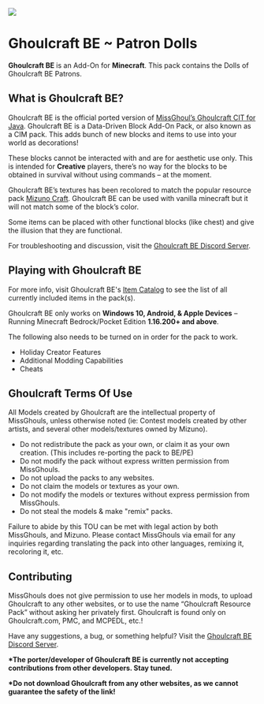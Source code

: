 <p align="left"><img src="https://i.imgur.com/YCpjzst.png"></p>

# Ghoulcraft BE ~ Patron Dolls

**Ghoulcraft BE** is an Add-On for **Minecraft**. This pack contains the Dolls of Ghoulcraft BE Patrons.

## What is Ghoulcraft BE?

Ghoulcraft BE is the official ported version of [MissGhoul’s Ghoulcraft CIT for Java](https://ghoulcraft.com/). Ghoulcraft BE is a Data-Driven Block Add-On Pack, or also known as a CIM pack. This adds bunch of new blocks and items to use into your world as decorations!

These blocks cannot be interacted with and are for aesthetic use only. This is intended for **Creative** players, there’s no way for the blocks to be obtained in survival without using commands – at the moment.

Ghoulcraft BE’s textures has been recolored to match the popular resource pack [Mizuno Craft](https://bit.ly/3dPTLu6). Ghoulcraft BE can be used with vanilla minecraft but it will not match some of the block’s color.

Some items can be placed with other functional blocks (like chest) and give the illusion that they are functional.

For troubleshooting and discussion, visit the [Ghoulcraft BE Discord Server](https://discord.gg/3QSE4mDqQd).

## Playing with Ghoulcraft BE

For more info, visit Ghoulcraft BE's [Item Catalog](https://ghoulcraft.com/bedrock-catalog) to see the list of all currently included items in the pack(s).

Ghoulcraft BE only works on **Windows 10, Android, & Apple Devices** – Running Minecraft Bedrock/Pocket Edition **1.16.200+ and above**.

The following also needs to be turned on in order for the pack to work.
- Holiday Creator Features
- Additional Modding Capabilities
- Cheats

## Ghoulcraft Terms Of Use

All Models created by Ghoulcraft are the intellectual property of MissGhouls,
unless otherwise noted (ie: Contest models created by other artists, and several
other models/textures owned by Mizuno). 

- Do not redistribute the pack as your own, or claim it as your own creation. (This includes re-porting the pack to BE/PE)
- Do not modify the pack without express written permission from MissGhouls. 
- Do not upload the packs to any websites.
- Do not claim the models or textures as your own.
- Do not modify the models or textures without express permission from MissGhouls. 
- Do not steal the models & make "remix" packs.

Failure to abide by this TOU can be met with legal action by both MissGhouls, and Mizuno. Please contact MissGhouls via email for any inquiries regarding translating the pack into other languages, remixing it, recoloring it, etc.

## Contributing

MissGhouls does not give permission to use her models in mods, to upload Ghoulcraft to any other websites, or to use the name “Ghoulcraft Resource Pack” without asking her privately first. Ghoulcraft is found only on Ghoulcraft.com, PMC, and MCPEDL, etc.!

Have any suggestions, a bug, or something helpful? Visit the [Ghoulcraft BE Discord Server](https://discord.gg/3QSE4mDqQd).

**\*The porter/developer of Ghoulcraft BE is currently not accepting contributions from other developers. Stay tuned.**

**\*Do not download Ghoulcraft from any other websites, as we cannot guarantee the safety of the link!**
